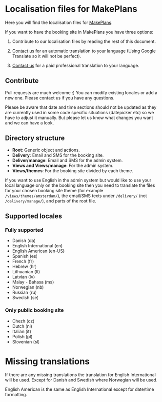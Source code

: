 # Localisation files for MakePlans

Here you will find the localisation files for [MakePlans](https://makeplans.com).

If you want to have the booking site in MakePlans you have three options:

1) Contribute to our localisation files by reading the rest of this document.

2) [Contact us](https://makeplans.com/en/contact/) for an automatic translation to your language (Using Google Translate so it will not be perfect).

3) [Contact us](https://makeplans.com/en/contact/) for a paid professional translation to your language.

## Contribute

Pull requests are much welcome :) You can modify existing locales or add a new one. Please contact us if you have any questions.

Please be aware that date and time sections should not be updated as they are currently used in some code specific situations (datepicker etc) so we have to adjust it manually. But please let us know what changes you want and we can have a look.

## Directory structure

* **Root**: Generic object and actions.
* **Delivery**: Email and SMS for the booking site.
* **Deliver/manage**: Email and SMS for the admin system.
* **Views and Views/manage**: For the admin system.
* **Views/themes**: For the booking site divided by each theme.

If you want to use English in the admin system but would like to use your local language only on the booking site then you need to translate the files for your chosen booking site theme (for example `/views/themes/amsterdam/`), the email/SMS texts under `/delivery/` (not `/delivery/manage/`), and parts of the root file.

## Supported locales

### Fully supported

* Danish (da)
* English International (en)
* English American (en-US)
* Spanish (es)
* French (fr)
* Hebrew (hr)
* Lithuanian (lt)
* Latvian (lv)
* Malay - Bahasa (ms)
* Norwegian (nb)
* Russian (ru)
* Swedish (se)

### Only public booking site

* Chezh (cz)
* Dutch (nl)
* Italian (it)
* Polish (pl)
* Slovenian (sl)

# Missing translations

If there are any missing translations the translation for English International will be used. Except for Danish and Swedish where Norwegian will be used.

English American is the same as English International except for date/time formatting.
